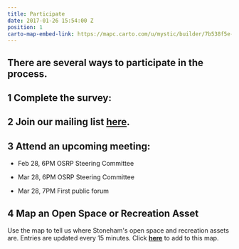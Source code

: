 ```yaml
---
title: Participate
date: 2017-01-26 15:54:00 Z
position: 1
carto-map-embed-link: https://mapc.carto.com/u/mystic/builder/7b538f5e-e1b5-11e6-ab3d-0e233c30368f/embed
---
```


## There are several ways to participate in the process.

## **1 Complete the survey:**

<script>(function(t,e,o,s){var n,c,i;t.SMCX=t.SMCX||[],e.getElementById(s)||(n=e.getElementsByTagName(o),c=n[n.length-1],i=e.createElement(o),i.type="text/javascript",i.async=!0,i.id=s,i.src=["https:"===location.protocol?"https://":"http://","widget.surveymonkey.com/collect/website/js/gvkOfdMSpcq7Kt3g7tkW6n3jFiCo_2BLG4sb_2FiDReY3alxUfogCEDqSwsJRmjT5yhE.js"].join(""),c.parentNode.insertBefore(i,c))})(window,document,"script","smcx-sdk");</script>

## **2 Join our mailing list [here](http://mapc.ma/stonehamosrp-mail).**

## **3 Attend an upcoming meeting:**

* Feb 28, 6PM OSRP Steering Committee

* Mar 28, 6PM OSRP Steering Committee

* Mar 28, 7PM First public forum

## **4 Map an Open Space or Recreation Asset**

Use the map to tell us where Stoneham's open space and recreation assets are. Entries are updated every 15 minutes. Click  **[here](https://app.localdata.com/mobile/#stoneham-osrp)** to add to this map.